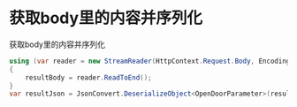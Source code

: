 # 获取body里的内容并序列化

获取body里的内容并序列化

~~~c#
using (var reader = new StreamReader(HttpContext.Request.Body, Encoding.UTF8))
{
	resultBody = reader.ReadToEnd();
}
var resultJson = JsonConvert.DeserializeObject<OpenDoorParameter>(resultBody);
~~~

